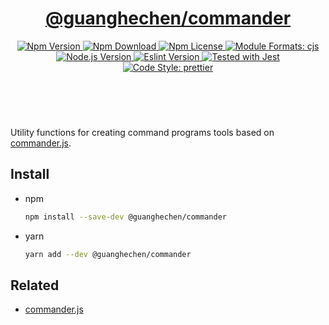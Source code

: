 <header>
  <h1 align="center">
    <a href="https://github.com/guanghechen/node-scaffolds/tree/@guanghechen/commander@1.0.8/packages/commander#readme">@guanghechen/commander</a>
  </h1>
  <div align="center">
    <a href="https://www.npmjs.com/package/@guanghechen/commander">
      <img
        alt="Npm Version"
        src="https://img.shields.io/npm/v/@guanghechen/commander.svg"
      />
    </a>
    <a href="https://www.npmjs.com/package/@guanghechen/commander">
      <img
        alt="Npm Download"
        src="https://img.shields.io/npm/dm/@guanghechen/commander.svg"
      />
    </a>
    <a href="https://www.npmjs.com/package/@guanghechen/commander">
      <img
        alt="Npm License"
        src="https://img.shields.io/npm/l/@guanghechen/commander.svg"
      />
    </a>
    <a href="#install">
      <img
        alt="Module Formats: cjs"
        src="https://img.shields.io/badge/module_formats-cjs-green.svg"
      />
    </a>
    <a href="https://github.com/nodejs/node">
      <img
        alt="Node.js Version"
        src="https://img.shields.io/node/v/@guanghechen/commander"
      />
    </a>
    <a href="https://github.com/facebook/jest">
      <img
        alt="Eslint Version"
        src="https://img.shields.io/npm/dependency-version/@guanghechen/commander/peer/jest"
      />
    </a>
    <a href="https://github.com/facebook/jest">
      <img
        alt="Tested with Jest"
        src="https://img.shields.io/badge/tested_with-jest-9c465e.svg"
      />
    </a>
    <a href="https://github.com/prettier/prettier">
      <img
        alt="Code Style: prettier"
        src="https://img.shields.io/badge/code_style-prettier-ff69b4.svg?style=flat-square"
      />
    </a>
  </div>
</header>
<br/>


Utility functions for creating command programs tools based on [commander.js][].

## Install

* npm

  ```bash
  npm install --save-dev @guanghechen/commander
  ```

* yarn

  ```bash
  yarn add --dev @guanghechen/commander
  ```


## Related

* [commander.js][]


[homepage]: https://github.com/guanghechen/node-scaffolds/tree/@guanghechen/commander@1.0.8/packages/commander#readme
[commander.js]: https://github.com/tj/commander.js/

